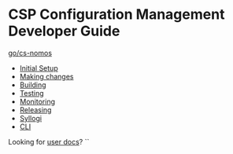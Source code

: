 # CSP Configuration Management Developer Guide

[go/cs-nomos](http://go/cs-nomos)

*   [Initial Setup](docs/setup.md)
*   [Making changes](docs/source.md)
*   [Building](docs/build_operator.md)
*   [Testing](docs/test.md)
*   [Monitoring](docs/monitor.md)
*   [Releasing](docs/release.md)
*   [Syllogi](docs/syllogi.md)
*   [CLI](cmd/nomos/README.md)

Looking for [user docs](http://go/nomos-docs)?
``